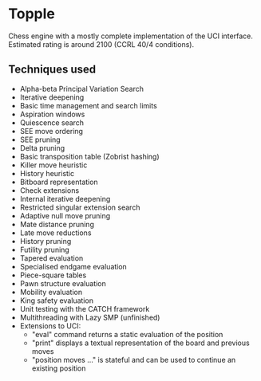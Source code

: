 # Topple

Chess engine with a mostly complete implementation of the UCI interface.
Estimated rating is around 2100 (CCRL 40/4 conditions).

## Techniques used
 - Alpha-beta Principal Variation Search
 - Iterative deepening
 - Basic time management and search limits
 - Aspiration windows
 - Quiescence search
 - SEE move ordering
 - SEE pruning
 - Delta pruning
 - Basic transposition table (Zobrist hashing)
 - Killer move heuristic
 - History heuristic
 - Bitboard representation
 - Check extensions
 - Internal iterative deepening
 - Restricted singular extension search
 - Adaptive null move pruning
 - Mate distance pruning
 - Late move reductions
 - History pruning
 - Futility pruning
 - Tapered evaluation
 - Specialised endgame evaluation
 - Piece-square tables
 - Pawn structure evaluation
 - Mobility evaluation
 - King safety evaluation
 - Unit testing with the CATCH framework
 - Multithreading with Lazy SMP (unfinished)
 - Extensions to UCI:
     - "eval" command returns a static evaluation of the position
     - "print" displays a textual representation of the board and previous moves
     - "position moves ..." is stateful and can be used to continue an existing position